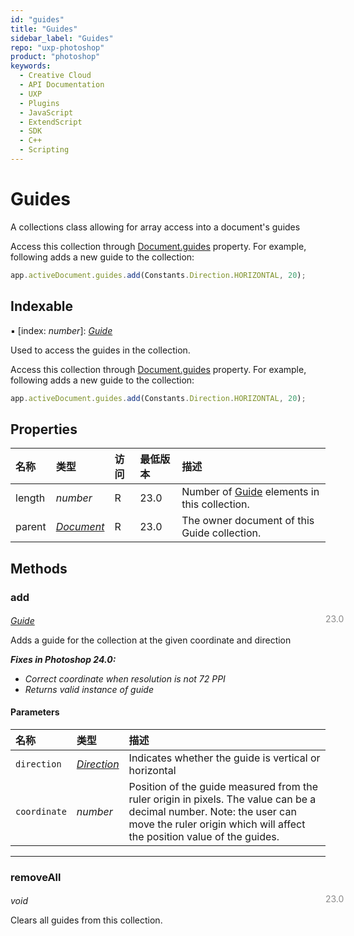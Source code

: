 ```yaml
---
id: "guides"
title: "Guides"
sidebar_label: "Guides"
repo: "uxp-photoshop"
product: "photoshop"
keywords:
  - Creative Cloud
  - API Documentation
  - UXP
  - Plugins
  - JavaScript
  - ExtendScript
  - SDK
  - C++
  - Scripting
---
```


# Guides

A collections class allowing for array access into a document's guides

Access this collection through [Document.guides](/ps_reference/classes/document/#guides) property. For example,
following adds a new guide to the collection:

```javascript
app.activeDocument.guides.add(Constants.Direction.HORIZONTAL, 20);
```

## Indexable

▪ [index: *number*]: [*Guide*](/ps_reference/classes/guide/)

Used to access the guides in the collection.

Access this collection through [Document.guides](/ps_reference/classes/document/#guides) property. For example,
following adds a new guide to the collection:

```javascript
app.activeDocument.guides.add(Constants.Direction.HORIZONTAL, 20);
```

## Properties

| 名称 | 类型 | 访问 | 最低版本 | 描述 |
| :------ | :------ | :------ | :------ | :------ |
| length | *number* | R | 23.0 | Number of [Guide](/ps_reference/classes/guide/) elements in this collection. |
| parent | [*Document*](/ps_reference/classes/document/) | R | 23.0 | The owner document of this Guide collection. |

## Methods

### add
<span class="minversion" style="display: block; margin-bottom: -1em; margin-left: 36em; float:left; opacity:0.5;">23.0</span>

[*Guide*](/ps_reference/classes/guide/)

Adds a guide for the collection at the given coordinate and direction

***Fixes in Photoshop 24.0:***
- *Correct coordinate when resolution is not 72 PPI*
- *Returns valid instance of guide*

#### Parameters

| 名称 | 类型 | 描述 |
| :------ | :------ | :------ |
| `direction` | [*Direction*](/ps_reference/modules/constants/#direction) | Indicates whether the guide is vertical or horizontal |
| `coordinate` | *number* | Position of the guide measured from the ruler origin in pixels. The value can be a decimal number.  Note: the user can move the ruler origin which will affect the position value of the guides. |

___

### removeAll
<span class="minversion" style="display: block; margin-bottom: -1em; margin-left: 36em; float:left; opacity:0.5;">23.0</span>

*void*

Clears all guides from this collection.

